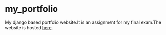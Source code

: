 # my_portfolio
My django based portfolio website.It is an assignment for my final exam.The website is hosted <a href="http://ahmedfaiyaz006.alwaysdata.net/">here</a>.
